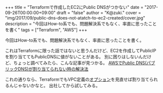 +++
title = "Terraformで作成したEC2にPublic DNSがつかない"
date = "2017-09-26T00:00:00+09:00"
draft = "false"
author = "K@zuki."
cover = "img/2017/09/public-dns-does-not-atatch-to-ec2-created/cover.jpg"
description = "今回はHow-to系でも、問題解決系でもなく、率直に思ったことを書く"
tags = ["Terraform", "AWS"]
+++

今回はHow-to系でも、問題解決系でもなく、率直に思ったことを書く。

これはTerraformに限った話ではないと思うんだけど、EC2を作成してPublicIPを割り当ててもPublicDNSに値がないことがある。
別に困りはしないんだけど、ちょっと調べてみたら、こんな記事が見つかる。
[AWSでPublic DNS(パブリックDNS)が割り当てられない時の解決法](http://qiita.com/sunadoridotnet/items/4ea689ce9f206e78a523)

これの通りなら、TerraformでもVPC定義の[オプション](https://www.terraform.io/docs/providers/aws/r/vpc.html#enable_dns_hostnames)を見直せば割り当てられるんじゃないかなと。
出社してから試してみる。

